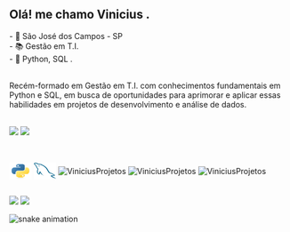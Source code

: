 ## Olá! me chamo Vinicius .
<div>
  <a href="https://github.com/ViniciusProjetos"></a>
      - 📍 São José dos Campos - SP<br>
      - 📚 Gestão em T.I.<br>
      - 🤹 Python, SQL .<br>
<br>  
    <p> Recém-formado em Gestão em T.I. com conhecimentos fundamentais em Python e SQL, em busca de oportunidades para aprimorar e aplicar essas habilidades em projetos de desenvolvimento e análise de dados.</p>
    <br> 
  <img height="180em" src="https://github-readme-stats.vercel.app/api?username=ViniciusProjetos&show_icons=true&theme=dark&include_all_commits=true&count_private=true"/>
  <img height="180em" src="https://github-readme-stats.vercel.app/api/top-langs/?username=ViniciusProjetos&layout=compact&langs_count=7&theme=dark"/>

##
</div>

<div style="display: inline_block"><br>
  <img align="center" alt="ViniciusProjetos" height="30" width="40" src="https://raw.githubusercontent.com/devicons/devicon/master/icons/python/python-original.svg">

  <img align="center" alt="ViniciusProjetos" height="30" width="40" src="https://raw.githubusercontent.com/devicons/devicon/master/icons/mysql/mysql-original.svg">

<img align="center" alt="ViniciusProjetos" height="30" width="80" src="https://img.shields.io/badge/C%2B%2B-00599C?style=for-the-badge&logo=c%2B%2B&logoColor=white">

<img align="center" alt="ViniciusProjetos" height="30" width="140" src="https://img.shields.io/badge/AMD-Radeon_RX_5500-ED1C24?style=for-the-badge&logo=amd&logoColor=white">

<img align="center" alt="ViniciusProjetos" height="30" width="80" src="https://img.shields.io/badge/Opera-FF1B2D?style=for-the-badge&logo=Opera&logoColor=white">

</div>
  
##
  
 
  <a href = "mailto:viniciuslili@yahoo.com.br"><img src="https://img.shields.io/badge/-Gmail-%23333?style=for-the-badge&logo=gmail&logoColor=white" target="_blank"></a>
  <a href="https://www.linkedin.com/in/vinicius-soares-819b381b8/" target="_blank"><img src="https://img.shields.io/badge/-LinkedIn-%230077B5?style=for-the-badge&logo=linkedin&logoColor=white" target="_blank"></a>
 
 
</div>

![snake animation](https://github.com/ViniciusProjetos/ViniciusProjetos/blob/output/github-contributon-grid-snake.svg)
